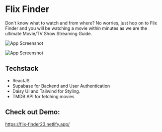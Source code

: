 # Flix Finder

Don't know what to watch and from where? No worries, just hop on to Flix Finder and you will be watching a movie within minutes as we are the ultimate Movie/TV Show Streaming Guide.


![App Screenshot](https://iili.io/FENPohb.png)

![App Screenshot](https://iili.io/FENQ1RI.png)

## Techstack

- ReactJS
- Supabase for Backend and User Authentication
- Daisy UI and Tailwind for Styling.
- TMDB API for fetching movies

## Check out Demo:

  https://flix-finder23.netlify.app/




